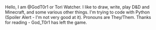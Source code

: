 Hello, I am @GodT0r1 or Tori Watcher.
I like to draw, write, play D&D and Minecraft, and some various other things.
I'm trying to code with Python (Spoiler Alert - I'm not very good at it).
Pronouns are They/Them.
Thanks for reading - God_T0r1 has left the game.

<!---
GodT0r1/GodT0r1 is a ✨ special ✨ repository because its `README.md` (this file) appears on your GitHub profile.
You can click the Preview link to take a look at your changes.
--->
